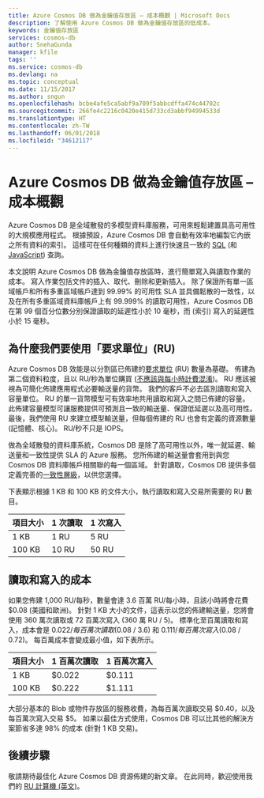 ```yaml
---
title: Azure Cosmos DB 做為金鑰值存放區 – 成本概觀 | Microsoft Docs
description: 了解使用 Azure Cosmos DB 做為金鑰值存放區的低成本。
keywords: 金鑰值存放區
services: cosmos-db
author: SnehaGunda
manager: kfile
tags: ''
ms.service: cosmos-db
ms.devlang: na
ms.topic: conceptual
ms.date: 11/15/2017
ms.author: sngun
ms.openlocfilehash: bcbe4afe5ca5abf9a709f5abbcdffa474c44702c
ms.sourcegitcommit: 266fe4c2216c0420e415d733cd3abbf94994533d
ms.translationtype: HT
ms.contentlocale: zh-TW
ms.lasthandoff: 06/01/2018
ms.locfileid: "34612117"
---
```

# <a name="azure-cosmos-db-as-a-key-value-store--cost-overview"></a>Azure Cosmos DB 做為金鑰值存放區 – 成本概觀

Azure Cosmos DB 是全域散發的多模型資料庫服務，可用來輕鬆建置具高可用性的大規模應用程式。 根據預設，Azure Cosmos DB 會自動有效率地編製它內嵌之所有資料的索引。 這樣可在任何種類的資料上進行快速且一致的 [SQL](sql-api-sql-query.md) (和 [JavaScript](programming.md)) 查詢。 

本文說明 Azure Cosmos DB 做為金鑰值存放區時，進行簡單寫入與讀取作業的成本。 寫入作業包括文件的插入、取代、刪除和更新插入。 除了保證所有單一區域帳戶和所有多重區域帳戶達到 99.99% 的可用性 SLA 並具備鬆散的一致性，以及在所有多重區域資料庫帳戶上有 99.999% 的讀取可用性，Azure Cosmos DB 在第 99 個百分位數分別保證讀取的延遲性小於 10 毫秒，而 (索引) 寫入的延遲性小於 15 毫秒。 

## <a name="why-we-use-request-units-rus"></a>為什麼我們要使用「要求單位」(RU)

Azure Cosmos DB 效能是以分割區已佈建的[要求單位](request-units.md) (RU) 數量為基礎。 佈建為第二個資料粒度，且以 RU/秒為單位購買 ([不應該與每小時計費混淆](https://azure.microsoft.com/pricing/details/cosmos-db/))。 RU 應該被視為可簡化佈建應用程式必要輸送量的貨幣。 我們的客戶不必去區別讀取和寫入容量單位。 RU 的單一貨幣模型可有效率地共用讀取和寫入之間已佈建的容量。 此佈建容量模型可讓服務提供可預測且一致的輸送量、保證低延遲以及高可用性。 最後，我們使用 RU 來建立模型輸送量，但每個佈建的 RU 也會有定義的資源數量 (記憶體、核心)。 RU/秒不只是 IOPS。

做為全域散發的資料庫系統，Cosmos DB 是除了高可用性以外，唯一就延遲、輸送量和一致性提供 SLA 的 Azure 服務。 您所佈建的輸送量會套用到與您 Cosmos DB 資料庫帳戶相關聯的每一個區域。 針對讀取，Cosmos DB 提供多個定義完善的[一致性層級](consistency-levels.md)，以供您選擇。 

下表顯示根據 1 KB 和 100 KB 的文件大小，執行讀取和寫入交易所需要的 RU 數目。

|項目大小|1 次讀取|1 次寫入|
|-------------|------|-------|
|1 KB|1 RU|5 RU|
|100 KB|10 RU|50 RU|

## <a name="cost-of-reads-and-writes"></a>讀取和寫入的成本

如果您佈建 1,000 RU/每秒，數量會達 3.6 百萬 RU/每小時，且該小時將會花費 $0.08 (美國和歐洲)。 針對 1 KB 大小的文件，這表示以您的佈建輸送量，您將會使用 360 萬次讀取或 72 百萬次寫入 (360 萬 RU / 5)。 標準化至百萬讀取和寫入，成本會是 $0.022/每百萬次讀取 ($0.08 / 3.6) 和 $0.111/每百萬次寫入 ($0.08 / 0.72)。 每百萬成本會變成最小值，如下表所示。

|項目大小|1 百萬次讀取|1 百萬次寫入|
|-------------|-------|--------|
|1 KB|$0.022|$0.111|
|100 KB|$0.222|$1.111|


大部分基本的 Blob 或物件存放區的服務收費，為每百萬次讀取交易 $0.40，以及每百萬次寫入交易 $5。 如果以最佳方式使用，Cosmos DB 可以比其他的解決方案節省多達 98% 的成本 (針對 1 KB 交易)。

## <a name="next-steps"></a>後續步驟

敬請期待最佳化 Azure Cosmos DB 資源佈建的新文章。 在此同時，歡迎使用我們的 [RU 計算機 (英文)](https://www.documentdb.com/capacityplanner)。

